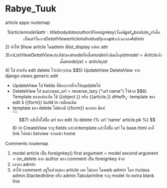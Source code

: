 # Rabye_Tuuk

article apps routemap

$$1) article model มีattr :title body date author(Foreignkey)
โดยมี get_absolute_url เพื่อเป็น url ในการDetailView article individually ตามpk
เเบ้วเอาลงAdmin
$$2) ทำให้ Show article ในadmin มีlist_display เเต่ละ attr
$$3) ทำ ListView DetailView ปล. list ของmodel คือ ชื่อ model ตัวพิมเล็ก_list
model = Article ดังนั้น model_list = article_list
$$4) ใส่ <a></a> สำหรับ edit delete ไว้เปล่าๆก่อน
$$5)  UpdateView DeleteView จาก django.views.generic.edit
- UpdateView ใส่ fields ที่ต้องการที่จะให้updateได้
- DeleteView ใส่ success_url = reverse_lazy ("url name") ไว้ด้วย
$$6) Template ของเเต่ละอัน ใช้ {{object.}} หรือ {{article.}} dHwfh
ุุุ- template ของ edit มี {{form}} build in เหมือนเดิม
- template ของ delete ไม่ต้องมี {{form}} นะถถถ มีเเค่<form action='' method='post'><button></button></form>
$$7) กลับไปใส่ชื่อ url ของ edit กับ delete {% url 'name' article.pk %}
$$8) ทำ CreateView ระบุ fields เเล้วทำtemplate เเล้วใส่ชื่อ url ใน base.html
ละก็ link ไปหน้า listview จากหน้า home

Comments routemap
1) model article เป็น foreignkey() first argument = model second argument = on_delete
เเละ author ของ comment เป็น foreignkey ด้วย
2) เอาลง admin
3) ทำให้ comment อยู่ในส่วนของ article เลย ไม่เเยก ในweb admin
โดย ทำclass admin.StackedInline หรือ admin.TabularInline ระบุ model กับ extra blank line

